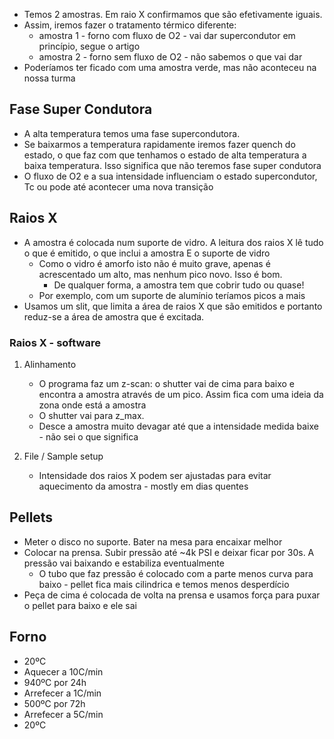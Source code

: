 - Temos 2 amostras. Em raio X confirmamos que são efetivamente iguais.
- Assim, iremos fazer o tratamento térmico diferente:
    - amostra 1 - forno com fluxo de O2 - vai dar supercondutor em princípio, segue o artigo
    - amostra 2 - forno sem fluxo de O2 - não sabemos o que vai dar
- Poderíamos ter ficado com uma amostra verde, mas não aconteceu na nossa turma

## Fase Super Condutora
- A alta temperatura temos uma fase supercondutora.
- Se baixarmos a temperatura rapidamente iremos fazer quench do estado, o que faz com que tenhamos o estado de alta temperatura a baixa temperatura. Isso significa que não teremos fase super condutora
- O fluxo de O2 e a sua intensidade influenciam o estado supercondutor, Tc ou pode até acontecer uma nova transição

## Raios X
- A amostra é colocada num suporte de vidro. A leitura dos raios X lê tudo o que é emitido, o que inclui a amostra E o suporte de vidro
    - Como o vidro é amorfo isto não é muito grave, apenas é acrescentado um alto, mas nenhum pico novo. Isso é bom. 
        - De qualquer forma, a amostra tem que cobrir tudo ou quase!
    - Por exemplo, com um suporte de alumínio teríamos picos a mais
- Usamos um slit, que limita a área de raios X que são emitidos e portanto reduz-se a área de amostra que é excitada.

### Raios X - software
1. Alinhamento
    - O programa faz um z-scan: o shutter vai de cima para baixo e encontra a amostra através de um pico. Assim fica com uma ideia da zona onde está a amostra
    - O shutter vai para z_max. 
    - Desce a amostra muito devagar até que a intensidade medida baixe - não sei o que significa

2. File / Sample setup
    - Intensidade dos raios X podem ser ajustadas para evitar aquecimento da amostra - mostly em dias quentes

## Pellets
- Meter o disco no suporte. Bater na mesa para encaixar melhor
- Colocar na prensa. Subir pressão até ~4k PSI e deixar ficar por 30s. A pressão vai baixando e estabiliza eventualmente
    - O tubo que faz pressão é colocado com a parte menos curva para baixo - pellet fica mais cilindrica e temos menos desperdício
- Peça de cima é colocada de volta na prensa e usamos força para puxar o pellet para baixo e ele sai

## Forno
- 20ºC 
- Aquecer a 10C/min
- 940ºC por 24h
- Arrefecer a 1C/min
- 500ºC por 72h
- Arrefecer a 5C/min
- 20ºC
